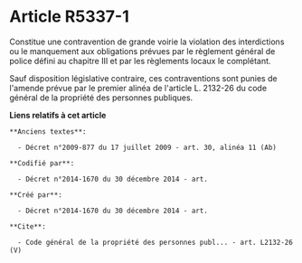 # Article R5337-1

Constitue une contravention de grande voirie la violation des interdictions ou le manquement aux obligations prévues par le
règlement général de police défini au chapitre III et par les règlements locaux le complétant.

Sauf disposition législative contraire, ces contraventions sont punies de l'amende prévue par le premier alinéa de l'article
L. 2132-26 du code général de la propriété des personnes publiques.

**Liens relatifs à cet article**

	**Anciens textes**:

	  - Décret n°2009-877 du 17 juillet 2009 - art. 30, alinéa 11 (Ab)

	**Codifié par**:

	  - Décret n°2014-1670 du 30 décembre 2014 - art.

	**Créé par**:

	  - Décret n°2014-1670 du 30 décembre 2014 - art.

	**Cite**:

	  - Code général de la propriété des personnes publ... - art. L2132-26 (V)
